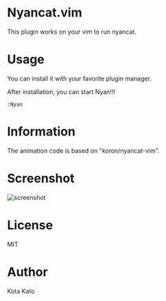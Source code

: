 # Nyancat.vim

This plugin works on your vim to run nyancat.

# Usage

You can install it with your favorite plugin manager.

After installation, you can start Nyan!!!
```
:Nyan
```

# Information

The animation code is based on "koron/nyancat-vim".

# Screenshot

![screenshot](https://raw.githubusercontent.com/kato-k/assets/master/nyancat.png)

# License

MIT

# Author

Kota Kato
